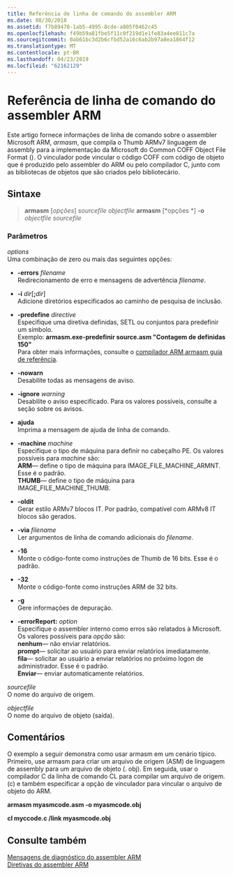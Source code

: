 ```yaml
---
title: Referência de linha de comando do assembler ARM
ms.date: 08/30/2018
ms.assetid: f7b89478-1ab5-4995-8cde-a805f0462c45
ms.openlocfilehash: f49b59a81fbe5f11c0f219d1e1fe83a4ee811c7a
ms.sourcegitcommit: 0ab61bc3d2b6cfbd52a16c6ab2b97a8ea1864f12
ms.translationtype: MT
ms.contentlocale: pt-BR
ms.lasthandoff: 04/23/2019
ms.locfileid: "62162129"
---
```

# <a name="arm-assembler-command-line-reference"></a>Referência de linha de comando do assembler ARM

Este artigo fornece informações de linha de comando sobre o assembler Microsoft ARM, *armasm*, que compila o Thumb ARMv7 linguagem de assembly para a implementação da Microsoft do Common COFF Object File Format (). O vinculador pode vincular o código COFF com código de objeto que é produzido pelo assembler do ARM ou pelo compilador C, junto com as bibliotecas de objetos que são criados pelo bibliotecário.

## <a name="syntax"></a>Sintaxe

> **armasm** [*opções*] *sourcefile* *objectfile*
> **armasm** [*opções *] **-o** *objectfile* *sourcefile*

### <a name="parameters"></a>Parâmetros

*options*<br/>
Uma combinação de zero ou mais das seguintes opções:

- **-errors** *filename*<br/>
   Redirecionamento de erro e mensagens de advertência *filename*.

- **-i** *dir*[**;**<em>dir</em>]<br/>
   Adicione diretórios especificados ao caminho de pesquisa de inclusão.

- **-predefine** *directive*<br/>
   Especifique uma diretiva definidas, SETL ou conjuntos para predefinir um símbolo.<br/>
   Exemplo: **armasm.exe-predefinir source.asm "Contagem de definidas 150"**<br/>
   Para obter mais informações, consulte o [compilador ARM armasm guia de referência](http://infocenter.arm.com/help/topic/com.arm.doc.dui0802b/index.html).

- **-nowarn**<br/>
   Desabilite todas as mensagens de aviso.

- **-ignore** *warning*<br/>
   Desabilite o aviso especificado. Para os valores possíveis, consulte a seção sobre os avisos.

- **ajuda**<br/>
   Imprima a mensagem de ajuda de linha de comando.

- **-machine** *machine*<br/>
   Especifique o tipo de máquina para definir no cabeçalho PE.  Os valores possíveis para *machine* são:<br/>
   **ARM**— define o tipo de máquina para IMAGE_FILE_MACHINE_ARMNT. Esse é o padrão.<br/>
   **THUMB**— define o tipo de máquina para IMAGE_FILE_MACHINE_THUMB.

- **-oldit**<br/>
   Gerar estilo ARMv7 blocos IT.  Por padrão, compatível com ARMv8 IT blocos são gerados.

- **-via** *filename*<br/>
   Ler argumentos de linha de comando adicionais do *filename*.

- **-16**<br/>
   Monte o código-fonte como instruções de Thumb de 16 bits.  Esse é o padrão.

- **-32**<br/>
   Monte o código-fonte como instruções ARM de 32 bits.

- **-g**<br/>
   Gere informações de depuração.

- **-errorReport:** *option*<br/>
   Especifique o assembler interno como erros são relatados à Microsoft.  Os valores possíveis para *opção* são:<br/>
   **nenhum**— não enviar relatórios.<br/>
   **prompt**— solicitar ao usuário para enviar relatórios imediatamente.<br/>
   **fila**— solicitar ao usuário a enviar relatórios no próximo logon de administrador. Esse é o padrão.<br/>
   **Enviar**— enviar automaticamente relatórios.

*sourcefile*<br/>
O nome do arquivo de origem.

*objectfile*<br/>
O nome do arquivo de objeto (saída).

## <a name="remarks"></a>Comentários

O exemplo a seguir demonstra como usar armasm em um cenário típico. Primeiro, use armasm para criar um arquivo de origem (ASM) de linguagem de assembly para um arquivo de objeto (. obj). Em seguida, usar o compilador C da linha de comando CL para compilar um arquivo de origem. (c) e também especificar a opção de vinculador para vincular o arquivo de objeto do ARM.

**armasm myasmcode.asm -o myasmcode.obj**

**cl myccode.c /link myasmcode.obj**

## <a name="see-also"></a>Consulte também

[Mensagens de diagnóstico do assembler ARM](../../assembler/arm/arm-assembler-diagnostic-messages.md)<br/>
[Diretivas do assembler ARM](../../assembler/arm/arm-assembler-directives.md)<br/>
